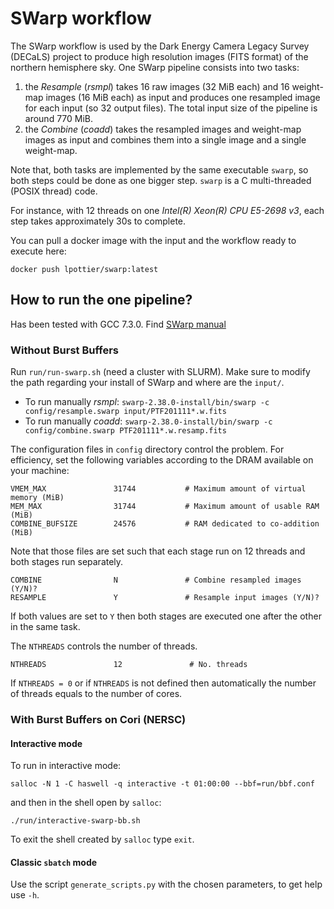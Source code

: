 # SWarp workflow

The SWarp workflow is used by the Dark Energy Camera Legacy Survey (DECaLS) 
project to produce high resolution images  (FITS format) of the northern hemisphere sky. 
One SWarp pipeline consists into two tasks:
 1. the _Resample_ (_rsmpl_) takes 16 raw images (32 MiB each) and 16 weight-map images
 (16 MiB each) as input and produces one resampled image for each input 
 (so 32 output files). The total input size of the pipeline is around 770 MiB.
 2. the _Combine_ (_coadd_) takes the resampled images and  weight-map images as input and combines them into a single image and a single weight-map.

Note that, both tasks are implemented by the same executable `swarp`, so 
both steps could be done as one bigger step. `swarp` is a C multi-threaded (POSIX thread) code.

For instance, with 12 threads on one _Intel(R) Xeon(R) CPU E5-2698 v3_, each step takes approximately 30s to complete.

You can pull a docker image with the input and the workflow ready to execute here: 
```
docker push lpottier/swarp:latest
```

## How to run the one pipeline?

Has been tested with GCC 7.3.0. Find [SWarp manual](https://www.astromatic.net/pubsvn/software/swarp/trunk/doc/swarp.pdf)

### Without Burst Buffers

Run `run/run-swarp.sh` (need a cluster with SLURM). Make sure to modify the path regarding your install of SWarp and where are the `input/`.

- To run manually _rsmpl_: `swarp-2.38.0-install/bin/swarp -c config/resample.swarp input/PTF201111*.w.fits`
- To run manually _coadd_: `swarp-2.38.0-install/bin/swarp -c config/combine.swarp PTF201111*.w.resamp.fits` 


The configuration files in `config` directory control the problem.
For efficiency, set the following variables according to the DRAM available on your machine:
```
VMEM_MAX               31744           # Maximum amount of virtual memory (MiB)
MEM_MAX                31744           # Maximum amount of usable RAM (MiB)
COMBINE_BUFSIZE        24576           # RAM dedicated to co-addition (MiB)
```

Note that those files are set such that each stage run on 12 threads and both stages run separately.
```
COMBINE                N               # Combine resampled images (Y/N)?
RESAMPLE               Y               # Resample input images (Y/N)?
```
If both values are set to `Y` then both stages are executed one after the other in the same task.

The `NTHREADS` controls the number of threads.
```
NTHREADS               12               # No. threads
```
If `NTHREADS = 0` or if `NTHREADS` is not defined then automatically the number of threads equals to the number of cores.

### With Burst Buffers on Cori (NERSC)

#### Interactive mode 
To run in interactive mode:
```
salloc -N 1 -C haswell -q interactive -t 01:00:00 --bbf=run/bbf.conf
```
and then in the shell open by `salloc`:
```
./run/interactive-swarp-bb.sh
```
To exit the shell created by `salloc` type `exit`.

#### Classic `sbatch` mode 

Use the script `generate_scripts.py` with the chosen parameters, to get help use `-h`.
